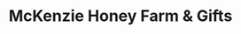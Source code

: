 ---
title: "McKenzie Honey Farm & Gifts"
url: /eugene/mckenzie-honey-farm-and-gifts/
shop: clothes
---